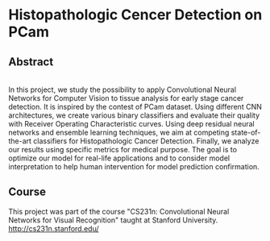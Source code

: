 # Histopathologic Cencer Detection on PCam

## Abstract
<br>
In this project, we study the possibility to apply Convolutional Neural Networks for Computer Vision to tissue analysis for early stage cancer detection. It is inspired by the contest of PCam dataset. Using different CNN architectures, we create various binary classifiers and evaluate their quality with Receiver Operating Characteristic curves. Using deep residual neural networks and ensemble learning techniques, we aim at competing state-of-the-art classifiers for Histopathologic Cancer Detection. Finally, we analyze our results using specific metrics for medical purpose. The goal is to optimize our model for real-life applications and to consider model interpretation to help human intervention for model prediction confirmation.

## Course
This project was part of the course "CS231n: Convolutional Neural Networks for Visual Recognition" taught at Stanford University. http://cs231n.stanford.edu/
